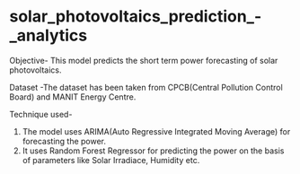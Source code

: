 # solar_photovoltaics_prediction_-_analytics

Objective- This model predicts the short term power forecasting of solar photovoltaics.

Dataset -The dataset has been taken from CPCB(Central Pollution Control Board) and MANIT Energy Centre.

Technique used-
1. The model uses ARIMA(Auto Regressive Integrated Moving Average) for forecasting the power. 
2. It uses Random Forest Regressor for predicting the power on the basis of parameters like Solar Irradiace, Humidity etc.
